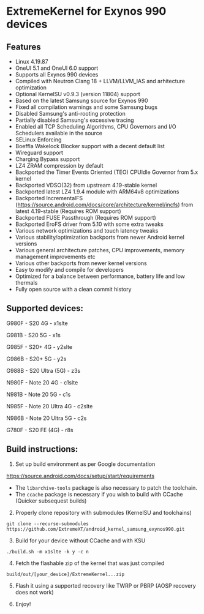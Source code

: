 # ExtremeKernel for Exynos 990 devices

## Features

- Linux 4.19.87
- OneUI 5.1 and OneUI 6.0 support
- Supports all Exynos 990 devices
- Compiled with Neutron Clang 18 + LLVM/LLVM_IAS and arhitecture optimization
- Optional KernelSU v0.9.3 (version 11804) support
- Based on the latest Samsung source for Exynos 990
- Fixed all compilation warnings and some Samsung bugs
- Disabled Samsung's anti-rooting protection
- Partially disabled Samsung's excessive tracing
- Enabled all TCP Scheduling Algorithms, CPU Governors and I/O Schedulers available in the source
- SELinux Enforcing
- Boeffla Wakelock Blocker support with a decent default list
- Wireguard support
- Charging Bypass support
- LZ4 ZRAM compression by default
- Backported the Timer Events Oriented (TEO) CPUIdle Governor from 5.x kernel
- Backported VDSO(32) from upstream 4.19-stable kernel
- Backported latest LZ4 1.9.4 module with ARM64v8 optimizations
- Backported IncrementalFS (https://source.android.com/docs/core/architecture/kernel/incfs) from latest 4.19-stable (Requires ROM support)
- Backported FUSE Passthrough (Requires ROM support)
- Backported EroFS driver from 5.10 with some extra tweaks
- Various network optimizations and touch latency tweaks
- Various stability/optimization backports from newer Android kernel versions
- Various general architecture patches, CPU improvements, memory management improvements etc
- Various other backports from newer kernel versions
- Easy to modify and compile for developers
- Optimized for a balance between performance, battery life and low thermals
- Fully open source with a clean commit history

## Supported devices:

G980F - S20 4G - x1slte

G981B - S20 5G - x1s

G985F - S20+ 4G - y2slte

G986B - S20+ 5G - y2s

G988B - S20 Ultra (5G) - z3s

N980F - Note 20 4G - c1slte

N981B - Note 20 5G - c1s

N985F - Note 20 Ultra 4G - c2slte

N986B - Note 20 Ultra 5G - c2s

G780F - S20 FE (4G) - r8s


## Build instructions:

1. Set up build environment as per Google documentation

https://source.android.com/docs/setup/start/requirements

* The `libarchive-tools` package is also necessary to patch the toolchain.
* The `ccache` package is necessary if you wish to build with CCache (Quicker subsequest builds)

2. Properly clone repository with submodules (KernelSU and toolchains)

```git clone --recurse-submodules https://github.com/ExtremeXT/android_kernel_samsung_exynos990.git```

3. Build for your device without CCache and with KSU

```./build.sh -m x1slte -k y -c n```

4. Fetch the flashable zip of the kernel that was just compiled

```build/out/[your_device]/ExtremeKernel...zip```

5. Flash it using a supported recovery like TWRP or PBRP (AOSP recovery does not work)

6. Enjoy!
